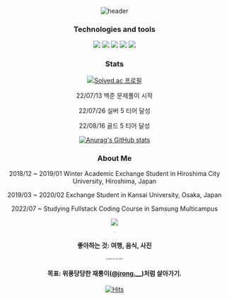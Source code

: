 <div align="center">

![header](https://capsule-render.vercel.app/api?type=transparent&color=000000&height=300&section=header&reversal=true&text=knuksg&fontColor=000000&fontSize=150&desc=Hello%20world!&descAlign=32&descAlignY=31)

### Technologies and tools
<img src="https://img.shields.io/badge/Python-3776AB?style=flat-square&logo=Python&logoColor=white"/>

<img src="https://img.shields.io/badge/SQLite-003B57?style=flat-square&logo=SQLite&logoColor=white"/>

<img src="https://img.shields.io/badge/Git-F05032?style=flat-square&logo=Git&logoColor=white"/>

<img src="https://img.shields.io/badge/GitHub-181717?style=flat-square&logo=GitHub&logoColor=white"/>

<img src="https://img.shields.io/badge/Visual Studio Code-007ACC?style=flat-square&logo=Visual Studio Code&logoColor=white"/>

### Stats

[![Solved.ac
프로필](http://mazassumnida.wtf/api/v2/generate_badge?boj=knuksg)](https://solved.ac/knuksg)

22/07/13 백준 문제풀이 시작

22/07/26 실버 5 티어 달성

22/08/16 골드 5 티어 달성

[![Anurag's GitHub stats](https://github-readme-stats.vercel.app/api?username=knuksg)](https://github.com/anuraghazra/github-readme-stats)

### About Me

2018/12 ~ 2019/01 Winter Academic Exchange Student in Hiroshima City University, Hiroshima, Japan

2019/03 ~ 2020/02 Exchange Student in Kansai University,  Osaka,  Japan

2022/07 ~ 				Studying Fullstack Coding Course in Samsung Multicampus

<a href="https://www.instagram.com/950l2l/"><img src="https://img.shields.io/badge/Instagram-E4405F?style=for-the-badge&logo=Instagram&logoColor=white"/></a>

<img src="README.assets/IMG_1E4F5532E4AF-1-0036724.jpeg" alt="IMG_1E4F5532E4AF-1" style="zoom:5%;" />

#### 좋아하는 것: 여행, 음식, 사진

<img src="README.assets/ezgif.com-gif-maker.gif" alt="ezgif.com-gif-maker" style="zoom: 25%;" />

#### 목표: 위풍당당한 재롱이([@jrong.__](https://www.instagram.com/jrong.__/))처럼 살아가기.

[![Hits](https://hits.seeyoufarm.com/api/count/incr/badge.svg?url=https%3A%2F%2Fgithub.com%2Fknuksg%2Fhit-counter&count_bg=%2399B5FF&title_bg=%23555555&icon=python.svg&icon_color=%23FFFFFF&title=hits&edge_flat=false)](https://hits.seeyoufarm.com)